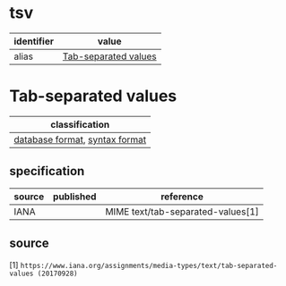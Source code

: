 # tsv

| identifier     | value
| -------------- | -----
| alias          | [Tab-separated values](#tab-separated-values)

# Tab-separated values
| classification
| --------------
| [database format](database.md), [syntax format](syntax.md)

## specification
| source | published | reference
| ------ | --------- | ---------
| IANA   |           | MIME text/tab-separated-values[1]

## source
[1] `https://www.iana.org/assignments/media-types/text/tab-separated-values (20170928)`
